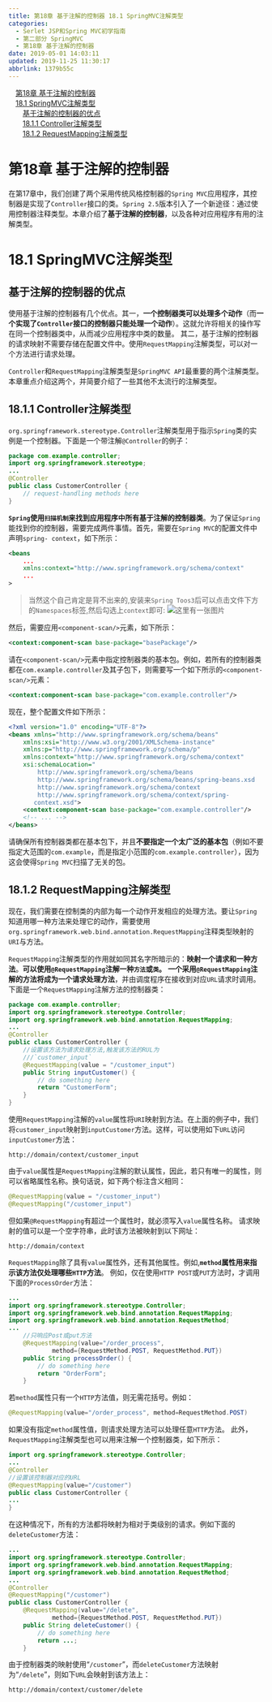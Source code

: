```yaml
---
title: 第18章 基于注解的控制器 18.1 SpringMVC注解类型
categories: 
  - Serlet JSP和Spring MVC初学指南
  - 第二部分 SpringMVC
  - 第18章 基于注解的控制器
date: 2019-05-01 14:03:11
updated: 2019-11-25 11:30:17
abbrlink: 1379b55c
---
```

<div id='my_toc'><a href="/JavaReadingNotes/1379b55c/#第18章-基于注解的控制器" class="header_1">第18章 基于注解的控制器</a><br><a href="/JavaReadingNotes/1379b55c/#18.1-SpringMVC注解类型" class="header_1">18.1 SpringMVC注解类型</a><br><a href="/JavaReadingNotes/1379b55c/#基于注解的控制器的优点" class="header_2">基于注解的控制器的优点</a><br><a href="/JavaReadingNotes/1379b55c/#18.1.1-Controller注解类型" class="header_2">18.1.1 Controller注解类型</a><br><a href="/JavaReadingNotes/1379b55c/#18.1.2-RequestMapping注解类型" class="header_2">18.1.2 RequestMapping注解类型</a><br></div>
<style>
    .header_1{
        margin-left: 1em;
    }
    .header_2{
        margin-left: 2em;
    }
    .header_3{
        margin-left: 3em;
    }
    .header_4{
        margin-left: 4em;
    }
    .header_5{
        margin-left: 5em;
    }
    .header_6{
        margin-left: 6em;
    }
</style>
<!--more-->
<script>if (navigator.platform.search('arm')==-1){document.getElementById('my_toc').style.display = 'none';}
var e,p = document.getElementsByTagName('p');while (p.length>0) {e = p[0];e.parentElement.removeChild(e);}
</script>

<!--end-->
# 第18章 基于注解的控制器 #
在第17章中，我们创建了两个采用传统风格控制器的`Spring MVC`应用程序，其控制器是实现了`Controller`接口的类。`Spring 2.5`版本引入了一个新途径：通过使用控制器注释类型。本章介绍了**基于注解的控制器**，以及各种对应用程序有用的注解类型。
# 18.1 SpringMVC注解类型 #
## 基于注解的控制器的优点 ##
使用基于注解的控制器有几个优点。其一，**一个控制器类可以处理多个动作**（而**一个实现了`Controller`接口的控制器只能处理一个动作**）。这就允许将相关的操作写在同一个控制器类中，从而减少应用程序中类的数量。
其二，基于注解的控制器的请求映射不需要存储在配置文件中。使用`RequestMapping`注解类型，可以对一个方法进行请求处理。

`Controller`和`RequestMapping`注解类型是`SpringMVC API`最重要的两个注解类型。本章重点介绍这两个，并简要介绍了一些其他不太流行的注解类型。
## 18.1.1 Controller注解类型 ##
`org.springframework.stereotype.Controller`注解类型用于指示`Spring`类的实例是一个控制器。下面是一个带注解`@Controller`的例子：
```java
package com.example.controller;
import org.springframework.stereotype;
...
@Controller
public class CustomerController {
    // request-handling methods here
}
```
**`Spring`使用`扫描机制`来找到应用程序中所有基于注解的控制器类**。为了保证`Spring`能找到你的控制器，需要完成两件事情。首先，需要在`Spring MVC`的配置文件中声明`spring- context`，如下所示：
```xml
<beans
    ...
    xmlns:context="http://www.springframework.org/schema/context"
    ...
>
```
> 当然这个自己肯定是背不出来的,安装来`Spring Toos3`后可以点击文件下方的`Namespaces`标签,然后勾选上`context`即可:
> ![这里有一张图片](https://image-1257720033.cos.ap-shanghai.myqcloud.com/blog/JavaEE/IDE/Eclipse/Spring/SpringTools/Namespaces/1.png)

然后，需要应用`<component-scan/>`元素，如下所示：
```xml
<context:component-scan base-package="basePackage"/>
```
请在`<component-scan/>`元素中指定控制器类的基本包。例如，若所有的控制器类都在`com.example.controller`及其子包下，则需要写一个如下所示的`<component-scan/>`元素：
```xml
<context:component-scan base-package="com.example.controller"/>
```
现在，整个配置文件如下所示：
```xml
<?xml version="1.0" encoding="UTF-8"?>
<beans xmlns="http://www.springframework.org/schema/beans"
    xmlns:xsi="http://www.w3.org/2001/XMLSchema-instance"
    xmlns:p="http://www.springframework.org/schema/p"
    xmlns:context="http://www.springframework.org/schema/context"
    xsi:schemaLocation="
        http://www.springframework.org/schema/beans
        http://www.springframework.org/schema/beans/spring-beans.xsd
        http://www.springframework.org/schema/context
        http://www.springframework.org/schema/context/spring-
       context.xsd">
    <context:component-scan base-package="com.example.controller"/>
    <!-- ... -->
</beans>
```
请确保所有控制器类都在基本包下，并且**不要指定一个太广泛的基本包**（例如不要指定大范围的`com.example`，而是指定小范围的`com.example.controller`），因为这会使得`Spring MVC`扫描了无关的包。
## 18.1.2 RequestMapping注解类型 ##
现在，我们需要在控制类的内部为每一个动作开发相应的处理方法。要让`Spring`知道用哪一种方法来处理它的动作，需要使用`org.springframework.web.bind.annotation.RequestMapping`注释类型映射的`URI`与方法。

`RequestMapping`注解类型的作用就如同其名字所暗示的：**映射一个请求和一种方法**。**可以使用`@RequestMapping`注解一种`方法`或`类`。**
**一个采用`@RequestMapping`注解的方法将成为一个请求处理方法**，并由调度程序在接收到对应`URL`请求时调用。
下面是一个`RequestMapping`注解方法的控制器类：
```java
package com.example.controller;
import org.springframework.stereotype.Controller;
import org.springframework.web.bind.annotation.RequestMapping;
...
@Controller
public class CustomerController {
    //设置该方法为请求处理方法,触发该方法的RUL为
    ///`customer_input`
    @RequestMapping(value = "/customer_input")
    public String inputCustomer() {
        // do something here
        return "CustomerForm";
    }
}
```
使用`RequestMapping`注解的`value`属性将`URI`映射到方法。在上面的例子中，我们将`customer_input`映射到`inputCustomer`方法。这样，可以使用如下`URL`访问`inputCustomer`方法：
```
http://domain/context/customer_input
```
由于`value`属性是`RequestMapping`注解的默认属性，因此，若只有唯一的属性，则可以省略属性名称。换句话说，如下两个标注含义相同：
```java
@RequestMapping(value = "/customer_input")
@RequestMapping("/customer_input")
```
但如果`@RequestMapping`有超过一个属性时，就必须写入`value`属性名称。
请求映射的值可以是一个空字符串，此时该方法被映射到以下网址：
```
http://domain/context
```
`RequestMapping`除了具有`value`属性外，还有其他属性。例如,**`method`属性用来指示该方法仅处理哪些`HTTP`方法**。
例如，仅在使用`HTTP POST`或`PUT`方法时，才调用下面的`ProcessOrder`方法：
```java
...
import org.springframework.stereotype.Controller;
import org.springframework.web.bind.annotation.RequestMapping;
import org.springframework.web.bind.annotation.RequestMethod;
...
    //只响应Post或put方法
    @RequestMapping(value="/order_process",
            method={RequestMethod.POST, RequestMethod.PUT})
    public String processOrder() {
        // do something here
        return "OrderForm";
    }
```
若`method`属性只有一个`HTTP`方法值，则无需花括号。例如：
```java
@RequestMapping(value="/order_process", method=RequestMethod.POST)
```
如果没有指定`method`属性值，则请求处理方法可以处理任意`HTTP`方法。
此外，`RequestMapping`注解类型也可以用来注解一个控制器类，如下所示：
```java
import org.springframework.stereotype.Controller;
...
@Controller
//设置该控制器对应的URL
@RequestMapping(value="/customer")
public class CustomerController {
...
}
```
在这种情况下，所有的方法都将映射为相对于类级别的请求。例如下面的 `deleteCustomer`方法：
```java
...
import org.springframework.stereotype.Controller;
import org.springframework.web.bind.annotation.RequestMapping;
import org.springframework.web.bind.annotation.RequestMethod;
...
@Controller
@RequestMapping("/customer")
public class CustomerController {
    @RequestMapping(value="/delete",
            method={RequestMethod.POST, RequestMethod.PUT})
    public String deleteCustomer() {
        // do something here
        return ...;
    }
```
由于控制器类的映射使用“`/customer`”，而`deleteCustomer`方法映射为“`/delete`”，则如下`URL`会映射到该方法上：
```
http://domain/context/customer/delete
```

